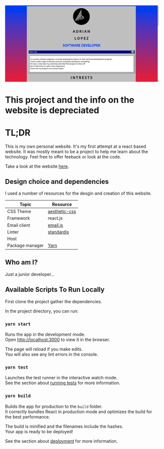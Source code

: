 ![websiteLook](./src/images/website.png)

# This project and the info on the website is depreciated

# TL;DR

This is my own personal website. It's my first attempt
at a react based website. It was mostly meant to be a project
to help me learn about the technology. Feel free to offer feeback
or look at the code.

Take a look at the website [here]().

## Design choice and dependencies

I used a number of resources for the desgin and creation of
this website.

| Topic | Resource |
|-------|-----------|
| CSS Theme | [aesthetic-css](https://torch2424.github.io/aesthetic-css/#elementsButton) |
| Framework | react.js |
| Email client | [email.js](https://www.emailjs.com/) |
| Linter | [standardjs](https://standardjs.com/#usage) |
| Host | |
| Package manager | [Yarn](https://yarnpkg.com/) | 

## Who am I?

Just a junior developer...


## Available Scripts To Run Locally

First clone the project gather the dependencies.

In the project directory, you can run:

### `yarn start`

Runs the app in the development mode.\
Open [http://localhost:3000](http://localhost:3000) to view it in the browser.

The page will reload if you make edits.\
You will also see any lint errors in the console.

### `yarn test`

Launches the test runner in the interactive watch mode.\
See the section about [running tests](https://facebook.github.io/create-react-app/docs/running-tests) for
 more information.

### `yarn build`

Builds the app for production to the `build` folder.\
It correctly bundles React in production mode and optimizes the build for the best performance.

The build is minified and the filenames include the hashes.\
Your app is ready to be deployed!

See the section about [deployment](https://facebook.github.io/create-react-app/docs/deployment) for more
information.

